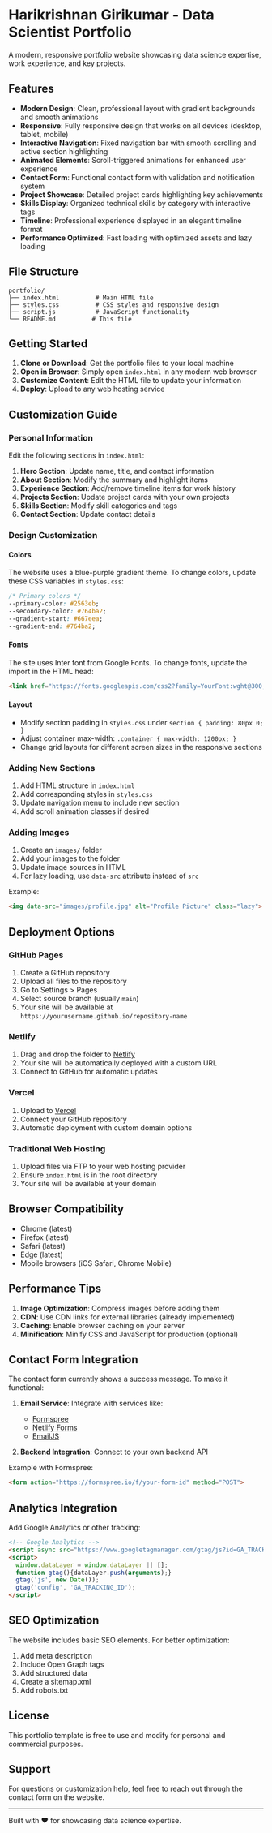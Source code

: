 # Harikrishnan Girikumar - Data Scientist Portfolio

A modern, responsive portfolio website showcasing data science expertise, work experience, and key projects.

## Features

- **Modern Design**: Clean, professional layout with gradient backgrounds and smooth animations
- **Responsive**: Fully responsive design that works on all devices (desktop, tablet, mobile)
- **Interactive Navigation**: Fixed navigation bar with smooth scrolling and active section highlighting
- **Animated Elements**: Scroll-triggered animations for enhanced user experience
- **Contact Form**: Functional contact form with validation and notification system
- **Project Showcase**: Detailed project cards highlighting key achievements
- **Skills Display**: Organized technical skills by category with interactive tags
- **Timeline**: Professional experience displayed in an elegant timeline format
- **Performance Optimized**: Fast loading with optimized assets and lazy loading

## File Structure

```
portfolio/
├── index.html          # Main HTML file
├── styles.css          # CSS styles and responsive design
├── script.js           # JavaScript functionality
└── README.md          # This file
```

## Getting Started

1. **Clone or Download**: Get the portfolio files to your local machine
2. **Open in Browser**: Simply open `index.html` in any modern web browser
3. **Customize Content**: Edit the HTML file to update your information
4. **Deploy**: Upload to any web hosting service

## Customization Guide

### Personal Information

Edit the following sections in `index.html`:

1. **Hero Section**: Update name, title, and contact information
2. **About Section**: Modify the summary and highlight items
3. **Experience Section**: Add/remove timeline items for work history
4. **Projects Section**: Update project cards with your own projects
5. **Skills Section**: Modify skill categories and tags
6. **Contact Section**: Update contact details

### Design Customization

#### Colors
The website uses a blue-purple gradient theme. To change colors, update these CSS variables in `styles.css`:

```css
/* Primary colors */
--primary-color: #2563eb;
--secondary-color: #764ba2;
--gradient-start: #667eea;
--gradient-end: #764ba2;
```

#### Fonts
The site uses Inter font from Google Fonts. To change fonts, update the import in the HTML head:

```html
<link href="https://fonts.googleapis.com/css2?family=YourFont:wght@300;400;500;600;700&display=swap" rel="stylesheet">
```

#### Layout
- Modify section padding in `styles.css` under `section { padding: 80px 0; }`
- Adjust container max-width: `.container { max-width: 1200px; }`
- Change grid layouts for different screen sizes in the responsive sections

### Adding New Sections

1. Add HTML structure in `index.html`
2. Add corresponding styles in `styles.css`
3. Update navigation menu to include new section
4. Add scroll animation classes if desired

### Adding Images

1. Create an `images/` folder
2. Add your images to the folder
3. Update image sources in HTML
4. For lazy loading, use `data-src` attribute instead of `src`

Example:
```html
<img data-src="images/profile.jpg" alt="Profile Picture" class="lazy">
```

## Deployment Options

### GitHub Pages
1. Create a GitHub repository
2. Upload all files to the repository
3. Go to Settings > Pages
4. Select source branch (usually `main`)
5. Your site will be available at `https://yourusername.github.io/repository-name`

### Netlify
1. Drag and drop the folder to [Netlify](https://netlify.com)
2. Your site will be automatically deployed with a custom URL
3. Connect to GitHub for automatic updates

### Vercel
1. Upload to [Vercel](https://vercel.com)
2. Connect your GitHub repository
3. Automatic deployment with custom domain options

### Traditional Web Hosting
1. Upload files via FTP to your web hosting provider
2. Ensure `index.html` is in the root directory
3. Your site will be available at your domain

## Browser Compatibility

- Chrome (latest)
- Firefox (latest)
- Safari (latest)
- Edge (latest)
- Mobile browsers (iOS Safari, Chrome Mobile)

## Performance Tips

1. **Image Optimization**: Compress images before adding them
2. **CDN**: Use CDN links for external libraries (already implemented)
3. **Caching**: Enable browser caching on your server
4. **Minification**: Minify CSS and JavaScript for production (optional)

## Contact Form Integration

The contact form currently shows a success message. To make it functional:

1. **Email Service**: Integrate with services like:
   - [Formspree](https://formspree.io)
   - [Netlify Forms](https://docs.netlify.com/forms/setup/)
   - [EmailJS](https://www.emailjs.com/)

2. **Backend Integration**: Connect to your own backend API

Example with Formspree:
```html
<form action="https://formspree.io/f/your-form-id" method="POST">
```

## Analytics Integration

Add Google Analytics or other tracking:

```html
<!-- Google Analytics -->
<script async src="https://www.googletagmanager.com/gtag/js?id=GA_TRACKING_ID"></script>
<script>
  window.dataLayer = window.dataLayer || [];
  function gtag(){dataLayer.push(arguments);}
  gtag('js', new Date());
  gtag('config', 'GA_TRACKING_ID');
</script>
```

## SEO Optimization

The website includes basic SEO elements. For better optimization:

1. Add meta description
2. Include Open Graph tags
3. Add structured data
4. Create a sitemap.xml
5. Add robots.txt

## License

This portfolio template is free to use and modify for personal and commercial purposes.

## Support

For questions or customization help, feel free to reach out through the contact form on the website.

---

Built with ❤️ for showcasing data science expertise.
